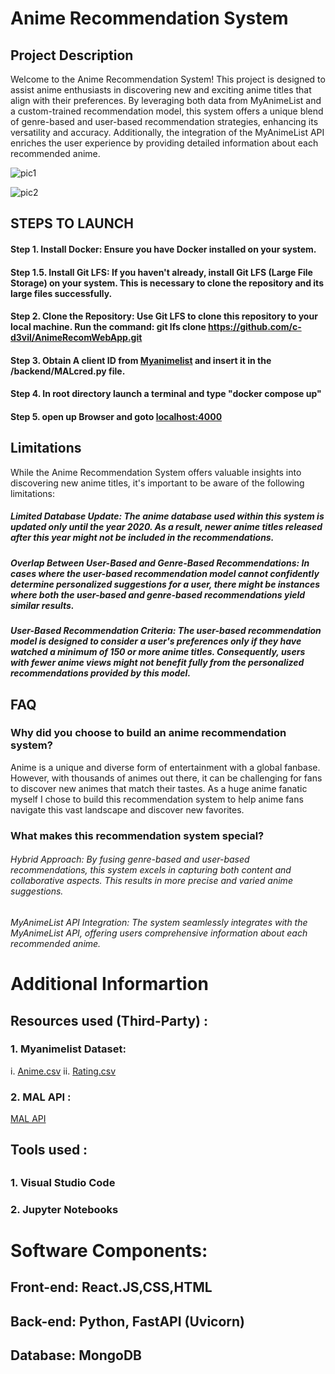 # Anime Recommendation System

## Project Description

Welcome to the Anime Recommendation System! This project is designed to assist anime enthusiasts in discovering new and exciting anime titles that align with their preferences. By leveraging both data from MyAnimeList and a custom-trained recommendation model, this system offers a unique blend of genre-based and user-based recommendation strategies, enhancing its versatility and accuracy. Additionally, the integration of the MyAnimeList API enriches the user experience by providing detailed information about each recommended anime.



![pic1](https://github.com/c-d3vil/AnimeRecomWebApp/assets/132782518/04f751dc-b49e-4117-bbcb-72f18d05e874)

![pic2](https://github.com/c-d3vil/AnimeRecomWebApp/assets/132782518/ddeaffe0-47c2-47fc-84d2-62a1255dfd07)


## STEPS TO LAUNCH

#### Step 1. Install Docker: Ensure you have Docker installed on your system.

#### Step 1.5. Install Git LFS: If you haven't already, install Git LFS (Large File Storage) on your system. This is necessary to clone the repository and its large files successfully.

#### Step 2. Clone the Repository: Use Git LFS to clone this repository to your local machine. Run the command: git lfs clone https://github.com/c-d3vil/AnimeRecomWebApp.git

#### Step 3. Obtain A client ID from [Myanimelist](https://myanimelist.net) and insert it in the /backend/MALcred.py file.

#### Step 4. In root directory launch a terminal and type   				 "docker compose up"

#### Step 5. open up Browser and goto [localhost:4000](http://localhost:4000/) 

## Limitations

While the Anime Recommendation System offers valuable insights into discovering new anime titles, it's important to be aware of the following limitations:

##### Limited Database Update: The anime database used within this system is updated only until the year 2020. As a result, newer anime titles released after this year might not be included in the recommendations.

##### Overlap Between User-Based and Genre-Based Recommendations: In cases where the user-based recommendation model cannot confidently determine personalized suggestions for a user, there might be instances where both the user-based and genre-based recommendations yield similar results.

##### User-Based Recommendation Criteria: The user-based recommendation model is designed to consider a user's preferences only if they have watched a minimum of 150 or more anime titles. Consequently, users with fewer anime views might not benefit fully from the personalized recommendations provided by this model.

## FAQ

### Why did you choose to build an anime recommendation system?

Anime is a unique and diverse form of entertainment with a global fanbase. However, with thousands of animes out there, it can be challenging for fans to discover new animes that match their tastes. As a huge anime fanatic myself I chose to build this recommendation system to help anime fans navigate this vast landscape and discover new favorites.

### What makes this recommendation system special?

###### Hybrid Approach: By fusing genre-based and user-based recommendations, this system excels in capturing both content and collaborative aspects. This results in more precise and varied anime suggestions.

###### MyAnimeList API Integration: The system seamlessly integrates with the MyAnimeList API, offering users comprehensive information about each recommended anime.


# Additional Informartion

## Resources used (Third-Party) :

### 1. Myanimelist Dataset:
i.  [Anime.csv](https://www.kaggle.com/datasets/CooperUnion/anime-recommendations-database)
ii. [Rating.csv](https://www.kaggle.com/datasets/CooperUnion/anime-recommendations-database)

### 2. MAL API : 
[MAL API](https://myanimelist.net/apiconfig/references/api/v2)
		
## Tools used :
## 
### 1. Visual Studio Code
### 2. Jupyter Notebooks


# Software Components:

## Front-end: React.JS,CSS,HTML
## Back-end: Python, FastAPI (Uvicorn)
## Database: MongoDB

 
